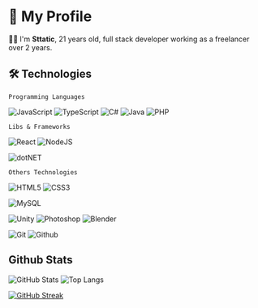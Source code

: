 
# 👤 My Profile

👋🏿 I'm **Sttatic**, 21 years old, full stack developer working as a freelancer over 2 years.

## 🛠️ Technologies
    Programming Languages
![JavaScript](https://img.shields.io/badge/JavaScript-000?style=for-the-badge&logo=javascript)
![TypeScript](https://img.shields.io/badge/TypeScript-000?style=for-the-badge&logo=typescript)
![C#](https://img.shields.io/badge/C%23-000?style=for-the-badge&logo=c-sharp&logoColor=823085)
![Java](https://img.shields.io/badge/Java-000?style=for-the-badge&logo=java)
![PHP](https://img.shields.io/badge/PHP-000?style=for-the-badge&logo=php)

    Libs & Frameworks
![React](https://img.shields.io/badge/React-000?style=for-the-badge&logo=react)
![NodeJS](https://img.shields.io/badge/nodejs-000?style=for-the-badge&logo=nodedotjs)

![dotNET](https://img.shields.io/badge/.NET-000?style=for-the-badge&logo=dotnet)
 
    Others Technologies
![HTML5](https://img.shields.io/badge/HTML5-000?style=for-the-badge&logo=html5)
![CSS3](https://img.shields.io/badge/CSS3-000?style=for-the-badge&logo=css3&logoColor=264CE4)

![MySQL](https://img.shields.io/badge/MySQL-000?style=for-the-badge&logo=mysql)

![Unity](https://img.shields.io/badge/Unity-000?style=for-the-badge&logo=unity)
![Photoshop](https://img.shields.io/badge/Photoshop-000?style=for-the-badge&logo=adobephotoshop)
![Blender](https://img.shields.io/badge/Blender-000?style=for-the-badge&logo=blender)

![Git](https://img.shields.io/badge/Git-000?style=for-the-badge&logo=git)
![Github](https://img.shields.io/badge/Github-000?style=for-the-badge&logo=github)

## Github Stats
![GitHub Stats](https://github-readme-stats.vercel.app/api?username=sttatic-m&theme=transparent&bg_color=000&border_color=f58a42&show_icons=true&icon_color=f58a42&title_color=f58a42&text_color=FFF)
![Top Langs](https://github-readme-stats-git-masterrstaa-rickstaa.vercel.app/api/top-langs/?username=sttatic-m&bg_color=000&border_color=f58a42&title_color=f58a42&text_color=FFF)

[![GitHub Streak](https://streak-stats.demolab.com/?user=sttatic-m&theme=highcontrast-duo&background=000&border=f58a42&dates=FFF)](https://git.io/streak-stats)
